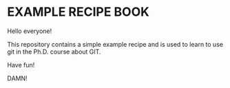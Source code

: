 # EXAMPLE RECIPE BOOK

Hello everyone! 

This repository contains a simple example recipe and is used to learn to use git in the Ph.D. course about GIT.

Have fun!

DAMN!
